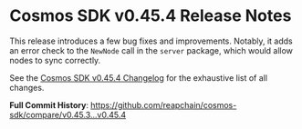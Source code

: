 # Cosmos SDK v0.45.4 Release Notes

This release introduces a few bug fixes and improvements. Notably, it adds an
error check to the `NewNode` call in the `server` package, which would allow nodes
to sync correctly.

See the [Cosmos SDK v0.45.4 Changelog](https://github.com/reapchain/cosmos-sdk/blob/v0.45.4/CHANGELOG.md)
for the exhaustive list of all changes.

**Full Commit History**: https://github.com/reapchain/cosmos-sdk/compare/v0.45.3...v0.45.4
